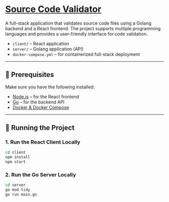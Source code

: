 # [Source Code Validator](https://www.sourcecodevalidator.com/)


A full-stack application that validates source code files using a Golang backend and a React frontend. The project supports multiple programming languages and provides a user-friendly interface for code validation.
- `client/` – React application
- `server/` – Golang application (API)
- `docker-compose.yml` – for containerized full-stack deployment

---

## 🔧 Prerequisites

Make sure you have the following installed:

- [Node.js](https://nodejs.org/en/) – for the React frontend
- [Go](https://golang.org/dl/) – for the backend API
- [Docker & Docker Compose](https://www.docker.com/products/docker-desktop)

---

## 🚀 Running the Project

### 1. Run the React Client Locally

```bash
cd client
npm install
npm start
```

### 2. Run the Go Server Locally

```bash
cd server
go mod tidy
go run main.go
```